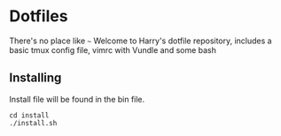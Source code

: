 # Dotfiles

There's no place like `~`
Welcome to Harry's dotfile repository, includes a basic tmux config file, vimrc with Vundle and some bash 

## Installing 

Install file will be found in the bin file.

```
cd install
./install.sh
```
